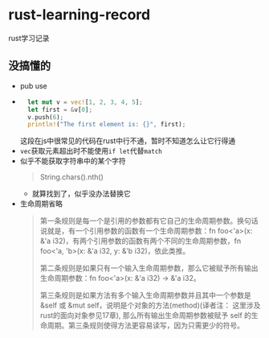 # rust-learning-record
rust学习记录

## 没搞懂的
- pub use
- ```rust
    let mut v = vec![1, 2, 3, 4, 5];
    let first = &v[0];
    v.push(6);
    println!("The first element is: {}", first);
  ``` 
  这段在js中很常见的代码在rust中行不通，暂时不知道怎么让它行得通
- `vec`获取元素超出时不能使用`if let`代替`match`
- 似乎不能获取字符串中的某个字符
  > String.chars().nth()
  - 就算找到了，似乎没办法替换它
- 生命周期省略
  > 第一条规则是每一个是引用的参数都有它自己的生命周期参数。换句话说就是，有一个引用参数的函数有一个生命周期参数：fn foo<'a>(x: &'a i32)，有两个引用参数的函数有两个不同的生命周期参数，fn foo<'a, 'b>(x: &'a i32, y: &'b i32)，依此类推。
  >
  > 第二条规则是如果只有一个输入生命周期参数，那么它被赋予所有输出生命周期参数：fn foo<'a>(x: &'a i32) -> &'a i32。
  >
  > 第三条规则是如果方法有多个输入生命周期参数并且其中一个参数是 &self 或 &mut self，说明是个对象的方法(method)(译者注： 这里涉及rust的面向对象参见17章), 那么所有输出生命周期参数被赋予 self 的生命周期。第三条规则使得方法更容易读写，因为只需更少的符号。